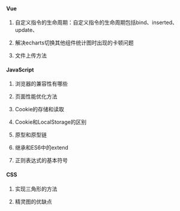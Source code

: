 #### Vue
1. 自定义指令的生命周期：自定义指令的生命周期包括bind、inserted、update、
   
2. 解决echarts切换其他组件统计图时出现的卡顿问题

3. 文件上传方法

#### JavaScript
1. 浏览器的兼容性有哪些

2. 页面性能优化方法

3. Cookie的存储和读取

4. Cookie和LocalStorage的区别

5. 原型和原型链

6. 继承和ES6中的extend

7. 正则表达式的基本符号

#### CSS
1. 实现三角形的方法

2. 精灵图的优缺点